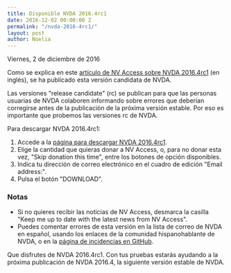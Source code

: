 ```yaml
---
title: Disponible NVDA 2016.4rc1
date: 2016-12-02 00:00:00 Z
permalink: "/nvda-2016-4rc1/"
layout: post
author: Noelia
---
```


<footer>Viernes, 2 de diciembre de 2016</footer>

Como se explica en este [artículo de NV Access sobre NVDA 2016.4rc1](http://www.nvaccess.org/post/nvda-2016-4rc1-released/) (en inglés), se ha publicado esta versión candidata de NVDA.

Las versiones "release candidate" (rc) se publican para que las personas usuarias de NVDA colaboren informando sobre errores que deberían corregirse antes de la publicación de la próxima versión estable. Por eso es importante que probemos las versiones rc de NVDA.

Para descargar NVDA 2016.4rc1:
1. Accede a la [página para descargar NVDA 2016.4rc1](http://www.nvaccess.org/download?nvdaVersion=2016.4rc1).
2. Elige la cantidad que quieras donar a NV Access, o, para no donar esta vez, "Skip donation this time", entre los botones de opción disponibles.
3. Indica tu dirección de correo electrónico en el cuadro de edición "Email address:".
4. Pulsa el botón "DOWNLOAD".

### Notas ###
* Si no quieres recibir las noticias de NV Access, desmarca la casilla "Keep me up to date with the latest news from NV Access".
* Puedes comentar errores de esta versión en la lista de correo de NVDA en español, usando los enlaces de la comunidad hispanohablante de NVDA, o en la [página de incidencias en GitHub](https://github.com/nvaccess/nvda/issues).

Que disfrutes de NVDA 2016.4rc1. Con tus pruebas estarás ayudando a la próxima publicación de NVDA 2016.4, la siguiente versión estable de NVDA. 
